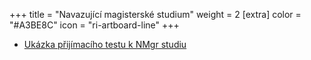 +++
title = "Navazující magisterské studium"
weight = 2
[extra]
color = "#A3BE8C"
icon = "ri-artboard-line"
+++


- [Ukázka přijímacího testu k NMgr studiu](https://pedf.cuni.cz/PEDF-1495-version1-it_nmgr.pdf)
